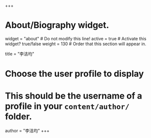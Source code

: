+++
# About/Biography widget.
widget = "about"  # Do not modify this line!
active = true  # Activate this widget? true/false
weight = 130  # Order that this section will appear in.

title = "李洁均"

# Choose the user profile to display
# This should be the username of a profile in your `content/author/` folder.
author = "李洁均"
+++
